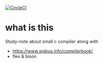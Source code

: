 [![CircleCI](https://circleci.com/gh/tom--bo/compiler-study/tree/master.svg?style=svg)](https://circleci.com/gh/tom--bo/compiler-study/tree/master)

# what is this

Study-note about small c compiler along with
- https://www.sigbus.info/compilerbook/
- flex & bison 



